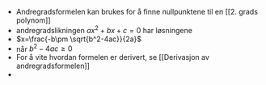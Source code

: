 - Andregradsformelen kan brukes for å finne nullpunktene til en [[2. grads polynom]]
- andregradslikningen $ax^2+bx+c=0$ har løsningene
- $x=\frac{-b\pm \sqrt{b^2-4ac}}{2a}$
- når $b^2-4ac \ge 0$
- For å vite hvordan formelen er derivert, se [[Derivasjon av andregradsformelen]]
-